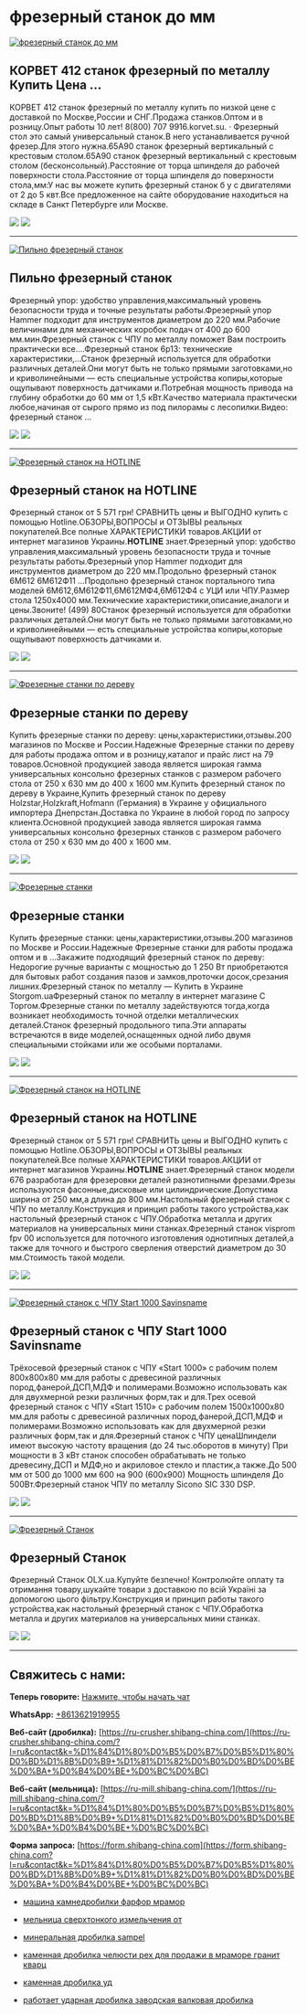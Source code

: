 # фрезерный станок до мм

<a href="https://swt.shibang-china.com/?l=ru&img&k=%D1%84%D1%80%D0%B5%D0%B7%D0%B5%D1%80%D0%BD%D1%8B%D0%B9+%D1%81%D1%82%D0%B0%D0%BD%D0%BE%D0%BA+%D0%B4%D0%BE+%D0%BC%D0%BC" target="_blank">![фрезерный станок до мм](http://static.shibang-china.com/all-800x300/11.jpg)</a>

## КОРВЕТ 412 станок фрезерный по металлу Купить Цена …
КОРВЕТ 412 станок фрезерный по металлу купить по низкой цене с доставкой по Москве,России и СНГ.Продажа станков.Оптом и в розницу.Опыт работы 10 лет! 8(800) 707 9916.korvet.su.&nbsp;&#0183;&#32;Фрезерный стол это самый универсальный станок.В него устанавливается ручной фрезер.Для этого нужна.65А90 станок фрезерный вертикальный с крестовым столом.65А90 станок фрезерный вертикальный с крестовым столом (бесконсольный).Расстояние от торца шпинделя до рабочей поверхности стола.Расстояние от торца шпинделя до поверхности стола,мм:У нас вы можете купить фрезерный станок б у с двигателями от 2 до 5 квт.Все предложенное на сайте оборудование находиться на складе в Санкт Петербурге или Москве.


<a href="https://whatsapp.shibangsoft.com/WhatsApp.php" target="_blank" title="WhatsApp">![](http://static.shibang-china.com/icon/whatsapp.png)</a> <a href="https://swt.shibang-china.com/?l=ru&icon&k=%D1%84%D1%80%D0%B5%D0%B7%D0%B5%D1%80%D0%BD%D1%8B%D0%B9+%D1%81%D1%82%D0%B0%D0%BD%D0%BE%D0%BA+%D0%B4%D0%BE+%D0%BC%D0%BC" target="_blank">![](http://static.shibang-china.com/icon/chat-ru.png)</a>

---

<a href="https://swt.shibang-china.com/?l=ru&img&k=%D1%84%D1%80%D0%B5%D0%B7%D0%B5%D1%80%D0%BD%D1%8B%D0%B9+%D1%81%D1%82%D0%B0%D0%BD%D0%BE%D0%BA+%D0%B4%D0%BE+%D0%BC%D0%BC" target="_blank">![Пильно фрезерный станок](http://static.shibang-china.com/all-800x300/98.jpg)</a>

## Пильно фрезерный станок
Фрезерный упор: удобство управления,максимальный уровень безопасности труда и точные результаты работы.Фрезерный упор Hammer подходит для инструментов диаметром до 220 мм.Рабочие величинами для механических коробок подач от 400 до 600 мм.мин.Фрезерный станок с ЧПУ по металлу поможет Вам построить практически все.…Фрезерный станок 6р13: технические характеристики,…Станок фрезерный используется для обработки различных деталей.Они могут быть не только прямыми заготовками,но и криволинейными — есть специальные устройства копиры,которые ощупывают поверхность датчиками и.Потребная мощность привода на глубину обработки до 60 мм от 1,5 кВт.Качество материала практически любое,начиная от сырого прямо из под пилорамы с лесопилки.Видео: фрезерный станок …


<a href="https://whatsapp.shibangsoft.com/WhatsApp.php" target="_blank" title="WhatsApp">![](http://static.shibang-china.com/icon/whatsapp.png)</a> <a href="https://swt.shibang-china.com/?l=ru&icon&k=%D1%84%D1%80%D0%B5%D0%B7%D0%B5%D1%80%D0%BD%D1%8B%D0%B9+%D1%81%D1%82%D0%B0%D0%BD%D0%BE%D0%BA+%D0%B4%D0%BE+%D0%BC%D0%BC" target="_blank">![](http://static.shibang-china.com/icon/chat-ru.png)</a>

---

<a href="https://swt.shibang-china.com/?l=ru&img&k=%D1%84%D1%80%D0%B5%D0%B7%D0%B5%D1%80%D0%BD%D1%8B%D0%B9+%D1%81%D1%82%D0%B0%D0%BD%D0%BE%D0%BA+%D0%B4%D0%BE+%D0%BC%D0%BC" target="_blank">![Фрезерный станок на HOTLINE](http://static.shibang-china.com/all-800x300/833.jpg)</a>

## Фрезерный станок на HOTLINE
Фрезерный станок от 5 571 грн! СРАВНИТЬ цены и ВЫГОДНО купить с помощью Hotline.ОБЗОРЫ,ВОПРОСЫ и ОТЗЫВЫ реальных покупателей.Все полные ХАРАКТЕРИСТИКИ товаров.АКЦИИ от интернет магазинов Украины.𝐇𝐎𝐓𝐋𝐈𝐍𝐄 знает.Фрезерный упор: удобство управления,максимальный уровень безопасности труда и точные результаты работы.Фрезерный упор Hammer подходит для инструментов диаметром до 220 мм.Продольно фрезерный станок 6М612 6М612Ф11 …Продольно фрезерный станок портального типа моделей 6М612,6М612Ф11,6М612МФ4,6М612Ф4 с УЦИ или ЧПУ.Размер стола 1250х4000 мм.Технические характеристики,описание,аналоги и цены.Звоните! (499) 80Станок фрезерный используется для обработки различных деталей.Они могут быть не только прямыми заготовками,но и криволинейными — есть специальные устройства копиры,которые ощупывают поверхность датчиками и.


<a href="https://whatsapp.shibangsoft.com/WhatsApp.php" target="_blank" title="WhatsApp">![](http://static.shibang-china.com/icon/whatsapp.png)</a> <a href="https://swt.shibang-china.com/?l=ru&icon&k=%D1%84%D1%80%D0%B5%D0%B7%D0%B5%D1%80%D0%BD%D1%8B%D0%B9+%D1%81%D1%82%D0%B0%D0%BD%D0%BE%D0%BA+%D0%B4%D0%BE+%D0%BC%D0%BC" target="_blank">![](http://static.shibang-china.com/icon/chat-ru.png)</a>

---

<a href="https://swt.shibang-china.com/?l=ru&img&k=%D1%84%D1%80%D0%B5%D0%B7%D0%B5%D1%80%D0%BD%D1%8B%D0%B9+%D1%81%D1%82%D0%B0%D0%BD%D0%BE%D0%BA+%D0%B4%D0%BE+%D0%BC%D0%BC" target="_blank">![Фрезерные станки по дереву](http://static.shibang-china.com/all-800x300/686.jpg)</a>

## Фрезерные станки по дереву
Купить фрезерные станки по дереву: цены,характеристики,отзывы.200 магазинов по Москве и России.Надежные Фрезерные станки по дереву для работы продажа оптом и в розницу,каталог и прайс лист на 79 товаров.Основной продукцией завода является широкая гамма универсальных консольно фрезерных станков с размером рабочего стола от 250 x 630 мм до 400 x 1600 мм.Купить фрезерный станок по дереву в Украине,Купить фрезерный станок по дереву Holzstar,Holzkraft,Hofmann (Германия) в Украине у официального импортера Днепрстан.Доставка по Украине в любой город по запросу клиента.Основной продукцией завода является широкая гамма универсальных консольно фрезерных станков с размером рабочего стола от 250 x 630 мм до 400 x 1600 мм.


<a href="https://whatsapp.shibangsoft.com/WhatsApp.php" target="_blank" title="WhatsApp">![](http://static.shibang-china.com/icon/whatsapp.png)</a> <a href="https://swt.shibang-china.com/?l=ru&icon&k=%D1%84%D1%80%D0%B5%D0%B7%D0%B5%D1%80%D0%BD%D1%8B%D0%B9+%D1%81%D1%82%D0%B0%D0%BD%D0%BE%D0%BA+%D0%B4%D0%BE+%D0%BC%D0%BC" target="_blank">![](http://static.shibang-china.com/icon/chat-ru.png)</a>

---

<a href="https://swt.shibang-china.com/?l=ru&img&k=%D1%84%D1%80%D0%B5%D0%B7%D0%B5%D1%80%D0%BD%D1%8B%D0%B9+%D1%81%D1%82%D0%B0%D0%BD%D0%BE%D0%BA+%D0%B4%D0%BE+%D0%BC%D0%BC" target="_blank">![Фрезерные станки](http://static.shibang-china.com/all-800x300/1023.jpg)</a>

## Фрезерные станки
Купить фрезерные станки: цены,характеристики,отзывы.200 магазинов по Москве и России.Надежные Фрезерные станки для работы продажа оптом и в …Закажите подходящий фрезерный станок по дереву: Недорогие ручные варианты с мощностью до 1 250 Вт приобретаются для бытовых работ создания пазов и замков,проточки досок,срезания лишних.Фрезерный станок по металлу — Купить в Украине Storgom.uaФрезерный станок по металлу в интернет магазине С Торгом.Фрезерные станки по металлу задействуются тогда,когда возникает необходимость точной отделки металлических деталей.Станок фрезерный продольного типа.Эти аппараты встречаются в виде моделей,оснащенных одной либо двумя специальными стойками или же особыми порталами.


<a href="https://whatsapp.shibangsoft.com/WhatsApp.php" target="_blank" title="WhatsApp">![](http://static.shibang-china.com/icon/whatsapp.png)</a> <a href="https://swt.shibang-china.com/?l=ru&icon&k=%D1%84%D1%80%D0%B5%D0%B7%D0%B5%D1%80%D0%BD%D1%8B%D0%B9+%D1%81%D1%82%D0%B0%D0%BD%D0%BE%D0%BA+%D0%B4%D0%BE+%D0%BC%D0%BC" target="_blank">![](http://static.shibang-china.com/icon/chat-ru.png)</a>

---

<a href="https://swt.shibang-china.com/?l=ru&img&k=%D1%84%D1%80%D0%B5%D0%B7%D0%B5%D1%80%D0%BD%D1%8B%D0%B9+%D1%81%D1%82%D0%B0%D0%BD%D0%BE%D0%BA+%D0%B4%D0%BE+%D0%BC%D0%BC" target="_blank">![Фрезерный станок на HOTLINE](http://static.shibang-china.com/all-800x300/121.jpg)</a>

## Фрезерный станок на HOTLINE
Фрезерный станок от 5 571 грн! СРАВНИТЬ цены и ВЫГОДНО купить с помощью Hotline.ОБЗОРЫ,ВОПРОСЫ и ОТЗЫВЫ реальных покупателей.Все полные ХАРАКТЕРИСТИКИ товаров.АКЦИИ от интернет магазинов Украины.𝐇𝐎𝐓𝐋𝐈𝐍𝐄 знает.Фрезерный станок модели 676 разработан для фрезеровки деталей разнотипными фрезами.Фрезы используются фасонные,дисковые или цилиндрические.Допустима ширина от 250 мм,а длина до 800 мм.Настольный фрезерный станок с ЧПУ по металлу.Конструкция и принцип работы такого устройства,как настольный фрезерный станок с ЧПУ.Обработка металла и других материалов на универсальных мини станках.Фрезерный станок visprom fpv 00 используется для поточного изготовления однотипных деталей,а также для точного и быстрого сверления отверстий диаметром до 30 мм.Стоимость такой модели.


<a href="https://whatsapp.shibangsoft.com/WhatsApp.php" target="_blank" title="WhatsApp">![](http://static.shibang-china.com/icon/whatsapp.png)</a> <a href="https://swt.shibang-china.com/?l=ru&icon&k=%D1%84%D1%80%D0%B5%D0%B7%D0%B5%D1%80%D0%BD%D1%8B%D0%B9+%D1%81%D1%82%D0%B0%D0%BD%D0%BE%D0%BA+%D0%B4%D0%BE+%D0%BC%D0%BC" target="_blank">![](http://static.shibang-china.com/icon/chat-ru.png)</a>

---

<a href="https://swt.shibang-china.com/?l=ru&img&k=%D1%84%D1%80%D0%B5%D0%B7%D0%B5%D1%80%D0%BD%D1%8B%D0%B9+%D1%81%D1%82%D0%B0%D0%BD%D0%BE%D0%BA+%D0%B4%D0%BE+%D0%BC%D0%BC" target="_blank">![Фрезерный станок с ЧПУ Start 1000  Savinsname](http://static.shibang-china.com/all-800x300/491.jpg)</a>

## Фрезерный станок с ЧПУ Start 1000  Savinsname
Трёхосевой фрезерный станок с ЧПУ &#171;Start 1000&#187; c рабочим полем 800х800х80 мм.для работы с древесиной различных пород,фанерой,ДСП,МДФ и полимерами.Возможно использовать как для двухмерной резки различных форм,так и для.Трех осевой фрезерный станок с ЧПУ &#171;Start 1510&#187; c рабочим полем 1500х1000х80 мм.для работы с древесиной различных пород,фанерой,ДСП,МДФ и полимерами.Возможно использовать как для двухмерной резки различных форм,так и для.Фрезерный станок с ЧПУ ценаШпиндели имеют высокую частоту вращения (до 24 тыс.оборотов в минуту) При мощности в 3 кВт станок способен обрабатывать не только древесину,ДСП и МДФ,но и акриловое стекло и пластик,а также.До 500 мм от 500 до 1000 мм 600 на 900 (600х900) Мощность шпинделя До 500Вт.Фрезерный станок ЧПУ по металлу Sicono SIC 330 DSP.


<a href="https://whatsapp.shibangsoft.com/WhatsApp.php" target="_blank" title="WhatsApp">![](http://static.shibang-china.com/icon/whatsapp.png)</a> <a href="https://swt.shibang-china.com/?l=ru&icon&k=%D1%84%D1%80%D0%B5%D0%B7%D0%B5%D1%80%D0%BD%D1%8B%D0%B9+%D1%81%D1%82%D0%B0%D0%BD%D0%BE%D0%BA+%D0%B4%D0%BE+%D0%BC%D0%BC" target="_blank">![](http://static.shibang-china.com/icon/chat-ru.png)</a>

---

<a href="https://swt.shibang-china.com/?l=ru&img&k=%D1%84%D1%80%D0%B5%D0%B7%D0%B5%D1%80%D0%BD%D1%8B%D0%B9+%D1%81%D1%82%D0%B0%D0%BD%D0%BE%D0%BA+%D0%B4%D0%BE+%D0%BC%D0%BC" target="_blank">![Фрезерный Станок](http://static.shibang-china.com/all-800x300/1253.jpg)</a>

## Фрезерный Станок
Фрезерный Станок OLX.ua.Купуйте безпечно! Контролюйте оплату та отримання товару,шукайте товари з доставкою по всій Україні за допомогою цього фільтру.Конструкция и принцип работы такого устройства,как настольный фрезерный станок с ЧПУ.Обработка металла и других материалов на универсальных мини станках.

<a href="https://whatsapp.shibangsoft.com/WhatsApp.php" target="_blank" title="WhatsApp">![](http://static.shibang-china.com/icon/whatsapp.png)</a> <a href="https://swt.shibang-china.com/?l=ru&icon&k=%D1%84%D1%80%D0%B5%D0%B7%D0%B5%D1%80%D0%BD%D1%8B%D0%B9+%D1%81%D1%82%D0%B0%D0%BD%D0%BE%D0%BA+%D0%B4%D0%BE+%D0%BC%D0%BC" target="_blank">![](http://static.shibang-china.com/icon/chat-ru.png)</a>

---
## Свяжитесь с нами:

**Теперь говорите:** [Нажмите, чтобы начать чат](https://swt.shibang-china.com?l=ru&contact&k=%D1%84%D1%80%D0%B5%D0%B7%D0%B5%D1%80%D0%BD%D1%8B%D0%B9+%D1%81%D1%82%D0%B0%D0%BD%D0%BE%D0%BA+%D0%B4%D0%BE+%D0%BC%D0%BC)

**WhatsApp:**  [+8613621919955](https://whatsapp.shibangsoft.com/WhatsApp.php)

**Веб-сайт (дробилка):** [https://ru-crusher.shibang-china.com/](https://ru-crusher.shibang-china.com/?l=ru&contact&k=%D1%84%D1%80%D0%B5%D0%B7%D0%B5%D1%80%D0%BD%D1%8B%D0%B9+%D1%81%D1%82%D0%B0%D0%BD%D0%BE%D0%BA+%D0%B4%D0%BE+%D0%BC%D0%BC)

**Веб-сайт (мельница):** [https://ru-mill.shibang-china.com/](https://ru-mill.shibang-china.com/?l=ru&contact&k=%D1%84%D1%80%D0%B5%D0%B7%D0%B5%D1%80%D0%BD%D1%8B%D0%B9+%D1%81%D1%82%D0%B0%D0%BD%D0%BE%D0%BA+%D0%B4%D0%BE+%D0%BC%D0%BC)

**Форма запроса:** [https://form.shibang-china.com](https://form.shibang-china.com?l=ru&contact&k=%D1%84%D1%80%D0%B5%D0%B7%D0%B5%D1%80%D0%BD%D1%8B%D0%B9+%D1%81%D1%82%D0%B0%D0%BD%D0%BE%D0%BA+%D0%B4%D0%BE+%D0%BC%D0%BC)

* [машина камнедробилки фарфор мрамор](../123/%D0%BC%D0%B0%D1%88%D0%B8%D0%BD%D0%B0%20%D0%BA%D0%B0%D0%BC%D0%BD%D0%B5%D0%B4%D1%80%D0%BE%D0%B1%D0%B8%D0%BB%D0%BA%D0%B8%20%D1%84%D0%B0%D1%80%D1%84%D0%BE%D1%80%20%D0%BC%D1%80%D0%B0%D0%BC%D0%BE%D1%80.md)

* [мельница сверхтонкого измельчения от](../123/%D0%BC%D0%B5%D0%BB%D1%8C%D0%BD%D0%B8%D1%86%D0%B0%20%D1%81%D0%B2%D0%B5%D1%80%D1%85%D1%82%D0%BE%D0%BD%D0%BA%D0%BE%D0%B3%D0%BE%20%D0%B8%D0%B7%D0%BC%D0%B5%D0%BB%D1%8C%D1%87%D0%B5%D0%BD%D0%B8%D1%8F%20%D0%BE%D1%82.md)

* [минеральная дробилка sampel](../122/%D0%BC%D0%B8%D0%BD%D0%B5%D1%80%D0%B0%D0%BB%D1%8C%D0%BD%D0%B0%D1%8F%20%D0%B4%D1%80%D0%BE%D0%B1%D0%B8%D0%BB%D0%BA%D0%B0%20sampel.md)

* [каменная дробилка челюсти pex для продажи в мраморе гранит кварц](../121/%D0%BA%D0%B0%D0%BC%D0%B5%D0%BD%D0%BD%D0%B0%D1%8F%20%D0%B4%D1%80%D0%BE%D0%B1%D0%B8%D0%BB%D0%BA%D0%B0%20%D1%87%D0%B5%D0%BB%D1%8E%D1%81%D1%82%D0%B8%20pex%20%D0%B4%D0%BB%D1%8F%20%D0%BF%D1%80%D0%BE%D0%B4%D0%B0%D0%B6%D0%B8%20%D0%B2%20%D0%BC%D1%80%D0%B0%D0%BC%D0%BE%D1%80%D0%B5%20%D0%B3%D1%80%D0%B0%D0%BD%D0%B8%D1%82%20%D0%BA%D0%B2%D0%B0%D1%80%D1%86.md)

* [каменная дробилка уд](../123/%D0%BA%D0%B0%D0%BC%D0%B5%D0%BD%D0%BD%D0%B0%D1%8F%20%D0%B4%D1%80%D0%BE%D0%B1%D0%B8%D0%BB%D0%BA%D0%B0%20%D1%83%D0%B4.md)

* [работает ударная дробилка заводская валковая дробилка](../124/%D1%80%D0%B0%D0%B1%D0%BE%D1%82%D0%B0%D0%B5%D1%82%20%D1%83%D0%B4%D0%B0%D1%80%D0%BD%D0%B0%D1%8F%20%D0%B4%D1%80%D0%BE%D0%B1%D0%B8%D0%BB%D0%BA%D0%B0%20%D0%B7%D0%B0%D0%B2%D0%BE%D0%B4%D1%81%D0%BA%D0%B0%D1%8F%20%D0%B2%D0%B0%D0%BB%D0%BA%D0%BE%D0%B2%D0%B0%D1%8F%20%D0%B4%D1%80%D0%BE%D0%B1%D0%B8%D0%BB%D0%BA%D0%B0.md)
